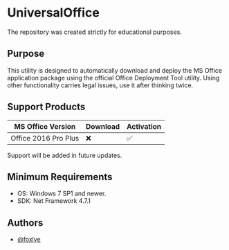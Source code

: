 ﻿# UniversalOffice

The repository was created strictly for educational purposes.




## Purpose
This utility is designed to automatically download and deploy the MS Office application package using the official Office Deployment Tool utility. Using other functionality carries legal issues, use it after thinking twice.
## Support Products
| MS Office Version  | Download | Activation |
| ------------- | ------------- | ---------- |
| Office 2016 Pro Plus  | ❌  | ✅

Support will be added in future updates.

## Minimum Requirements
- OS: Windows 7 SP1 and newer.
- SDK: Net Framework 4.7.1
## Authors

- [@foxlye](https://www.github.com/foxlye)